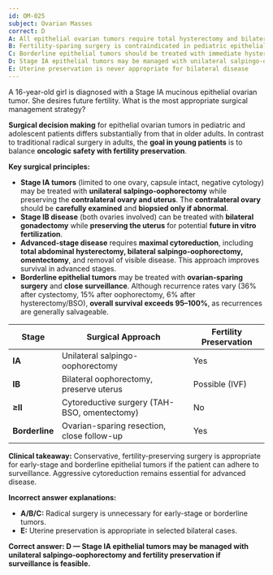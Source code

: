 ```yaml
---
id: OM-025
subject: Ovarian Masses
correct: D
A: All epithelial ovarian tumors require total hysterectomy and bilateral oophorectomy regardless of stage
B: Fertility-sparing surgery is contraindicated in pediatric epithelial ovarian tumors
C: Borderline epithelial tumors should be treated with immediate hysterectomy to prevent recurrence
D: Stage IA epithelial tumors may be managed with unilateral salpingo-oophorectomy and fertility preservation if surveillance is feasible
E: Uterine preservation is never appropriate for bilateral disease
---
```


A 16-year-old girl is diagnosed with a Stage IA mucinous epithelial ovarian tumor. She desires future fertility. What is the most appropriate surgical management strategy?

<!-- EXPLANATION -->

**Surgical decision making** for epithelial ovarian tumors in pediatric and adolescent patients differs substantially from that in older adults. In contrast to traditional radical surgery in adults, the **goal in young patients** is to balance **oncologic safety with fertility preservation**.

**Key surgical principles:**  
- **Stage IA tumors** (limited to one ovary, capsule intact, negative cytology) may be treated with **unilateral salpingo-oophorectomy** while preserving the **contralateral ovary and uterus**. The **contralateral ovary** should be **carefully examined** and **biopsied only if abnormal**.  
- **Stage IB disease** (both ovaries involved) can be treated with **bilateral gonadectomy** while **preserving the uterus** for potential **future in vitro fertilization**.  
- **Advanced-stage disease** requires **maximal cytoreduction**, including **total abdominal hysterectomy, bilateral salpingo-oophorectomy, omentectomy**, and removal of visible disease. This approach improves survival in advanced stages.  
- **Borderline epithelial tumors** may be treated with **ovarian-sparing surgery** and **close surveillance**. Although recurrence rates vary (36% after cystectomy, 15% after oophorectomy, 6% after hysterectomy/BSO), **overall survival exceeds 95–100%**, as recurrences are generally salvageable.

| **Stage** | **Surgical Approach** | **Fertility Preservation** |
|------------|----------------------|-----------------------------|
| **IA** | Unilateral salpingo-oophorectomy | Yes |
| **IB** | Bilateral oophorectomy, preserve uterus | Possible (IVF) |
| **≥II** | Cytoreductive surgery (TAH-BSO, omentectomy) | No |
| **Borderline** | Ovarian-sparing resection, close follow-up | Yes |

**Clinical takeaway:** Conservative, fertility-preserving surgery is appropriate for early-stage and borderline epithelial tumors if the patient can adhere to surveillance. Aggressive cytoreduction remains essential for advanced disease.

**Incorrect answer explanations:**
- **A/B/C:** Radical surgery is unnecessary for early-stage or borderline tumors.  
- **E:** Uterine preservation is appropriate in selected bilateral cases.

**Correct answer: D — Stage IA epithelial tumors may be managed with unilateral salpingo-oophorectomy and fertility preservation if surveillance is feasible.**
